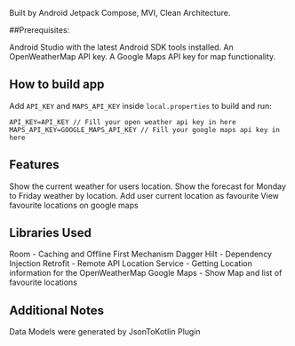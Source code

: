 Built by Android Jetpack Compose, MVI, Clean Architecture.

##Prerequisites:

Android Studio with the latest Android SDK tools installed.
An OpenWeatherMap API key.
A Google Maps API key for map functionality.

## How to build app

Add  `API_KEY` and `MAPS_API_KEY` inside `local.properties` to build and run:

    API_KEY=API_KEY // Fill your open weather api key in here
    MAPS_API_KEY=GOOGLE_MAPS_API_KEY // Fill your google maps api key in here

## Features
Show the current weather for users location.
Show the forecast for Monday to Friday weather by location.
Add user current location as favourite
View favourite locations on google maps

## Libraries Used

Room - Caching and Offline First Mechanism
Dagger Hilt - Dependency Injection
Retrofit -  Remote API
Location Service - Getting  Location information for the OpenWeatherMap
Google Maps - Show Map and list of favourite locations

## Additional Notes
Data Models were generated by JsonToKotlin Plugin
